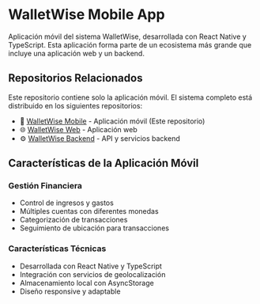 # WalletWise Mobile App

Aplicación móvil del sistema WalletWise, desarrollada con React Native y TypeScript. Esta aplicación forma parte de un ecosistema más grande que incluye una aplicación web y un backend.

## Repositorios Relacionados

Este repositorio contiene solo la aplicación móvil. El sistema completo está distribuido en los siguientes repositorios:

- 📱 [WalletWise Mobile](https://github.com/CS2031-DBP/proyecto-frontend-mobile-walletwise) - Aplicación móvil (Este repositorio)
- 🌐 [WalletWise Web](https://github.com/CS2031-DBP/proyecto-frontend-web-walletwise) - Aplicación web
- ⚙️ [WalletWise Backend](https://github.com/CS2031-DBP/proyecto-backend-walletwise) - API y servicios backend

## Características de la Aplicación Móvil

### Gestión Financiera

- Control de ingresos y gastos
- Múltiples cuentas con diferentes monedas
- Categorización de transacciones
- Seguimiento de ubicación para transacciones

### Características Técnicas

- Desarrollada con React Native y TypeScript
- Integración con servicios de geolocalización
- Almacenamiento local con AsyncStorage
- Diseño responsive y adaptable
